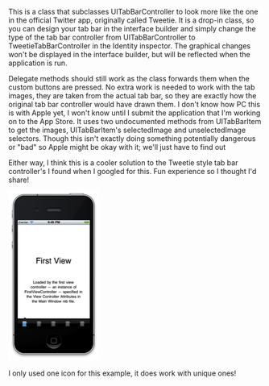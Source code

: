 This is a class that subclasses UITabBarController to look
more like the one in the official Twitter app, originally called Tweetie. It is
a drop-in class, so you can design your tab bar in the interface builder and
simply change the type of the tab bar controller from UITabBarController to
TweetieTabBarController in the Identity inspector. The graphical changes won't
be displayed in the interface builder, but will be reflected when the
application is run.

Delegate methods should still work as the class forwards
them when the custom buttons are pressed. No extra work is needed to work with
the tab images, they are taken from the actual tab bar, so they are exactly how
the original tab bar controller would have drawn them. I don't know how PC this
is with Apple yet, I won't know until I submit the application that I'm working
on to the App Store. It uses two undocumented methods from UITabBarItem to get
the images, UITabBarItem's selectedImage and unselectedImage selectors. Though
this isn't exactly doing something potentially dangerous or &quot;bad&quot; so
Apple might be okay with it; we'll just have to find out

Either way, I think this is a cooler solution to the Tweetie
style tab bar controller's I found when I googled for this. Fun experience so I
thought I'd share!

![Screenshot](/README_files/image002.png "Screenshot")

I only used one icon for this example, it does work with
unique ones!
